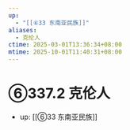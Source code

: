 ```yaml
---
up:
  - "[[⑥33 东南亚民族]]"
aliases:
  - 克伦人
ctime: 2025-03-01T13:36:34+08:00
mtime: 2025-10-01T11:40:31+08:00
---
```


# ⑥337.2 克伦人

- up: [[⑥33 东南亚民族]]
